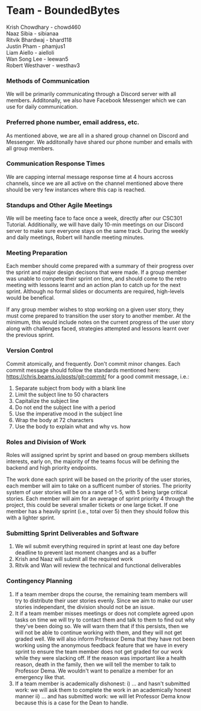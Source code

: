 # Team - BoundedBytes
Krish Chowdhary - chowd460 \
Naaz Sibia - sibianaa \
Ritvik Bhardwaj - bhard118 \
Justin Pham - phamjus1 \
Liam Aiello - aielloli \
Wan Song Lee - leewan5 \
Robert Westhaver - westhav3

### Methods of Communication

We will be primarily communicating through a Discord server with all members. Additonally, we also have Facebook Messenger which we can use for daily communication. 

### Preferred phone number, email address, etc.

As mentioned above, we are all in a shared group channel on Discord and Messenger. We additonally have shared our phone number and emails with all group members. 

### Communication Response Times

We are capping internal message response time at 4 hours accross channels, since we are all active on the channel mentioned above there should be very few instances where this cap is reached. 

### Standups and Other Agile Meetings

We will be meeting face to face once a week, directly after our CSC301 Tutorial. Additionally, we will have daily 10-min meetings on our Discord server to make sure everyone stays on the same track. During the weekly and daily meetings, Robert will handle meeting minutes. 

### Meeting Preparation

Each member should come prepared with a summary of their progress over the sprint and major design decisons that were made. If a group member was unable to compete their sprint on time, and should come to the retro meeting with lessons learnt and an action plan to catch up for the next sprint. Although no formal slides or documents are required, high-levels would be benefical. 

If any group member wishes to stop working on a given user story, they must come prepared to transition the user story to another member. At the minimum, this would include notes on the current progress of the user story along with challenges faced, strategies attempted and lessons learnt over the previous sprint.

### Version Control
Commit atomically, and frequently. Don't commit minor changes. Each commit message should follow the standards mentioned here: https://chris.beams.io/posts/git-commit/ for a good commit message, i.e.:
1) Separate subject from body with a blank line
2) Limit the subject line to 50 characters
3) Capitalize the subject line
4) Do not end the subject line with a period
5) Use the imperative mood in the subject line
6) Wrap the body at 72 characters
7) Use the body to explain what and why vs. how

### Roles and Division of Work
Roles will assigned sprint by sprint and based on group members skillsets interests, early on, the majority of the teams focus will be defining the backend and high priority endpoints. 

The work done each sprint will be based on the priority of the user stories, each member will aim to take on a sufficent number of stories. The priority system of user stories will be on a range of 1-5, with 5 being large critical stories. Each member will aim for an average of sprint priority 4 through the project, this could be several smaller tickets or one large ticket. If one member has a heavily sprint (i.e., total over 5) then they should follow this with a lighter sprint.

### Submitting Sprint Deliverables and Software
1) We wil submit everything required in sprint at least one day before deadline to prevent last moment changes and as a buffer 
2) Krish and Naaz will submit all the required work 
3) Ritvik and Wan will review the technical and functional deliverables

### Contingency Planning
1) If a team member drops the course, the remaining team members will try to distribute their user stories evenly. Since we aim to make
our user stories independant, the division should not be an issue.
2) It if a team member misses meetings or does not complete agreed upon tasks on time we will try to contact them and talk to them to find
out why they've been doing so. We will warn them that if this persists, then we will not be able to continue working with them, and they will not get graded well. We will also inform Professor Dema that they have not been working using the anonymous feedback feature that we have in every sprint to ensure the team member does not get graded for our work while they were slacking off. If the reason was important like a health reason, death in the family, then we will tell the member to talk to Professor Dema. We wouldn't want to penalize a member for an emergency like that.
3) If a team member is academically dishonest:
i) ... and hasn't submitted work: we will ask them to complete the work in an academically honest manner
ii) ... and has submitted work: we will let Professor Dema know because this is a case for the Dean to handle.

